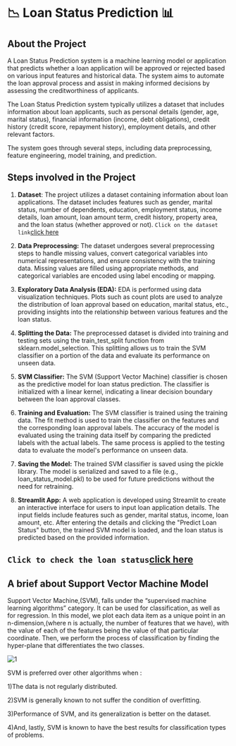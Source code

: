 # 📉 Loan Status Prediction 📊

## About the Project

A Loan Status Prediction system is a machine learning model or application that predicts whether a loan application will be approved or rejected based on various input features and historical data. The system aims to automate the loan approval process and assist in making informed decisions by assessing the creditworthiness of applicants.

The Loan Status Prediction system typically utilizes a dataset that includes information about loan applicants, such as personal details (gender, age, marital status), financial information (income, debt obligations), credit history (credit score, repayment history), employment details, and other relevant factors.

The system goes through several steps, including data preprocessing, feature engineering, model training, and prediction. 

## Steps involved in the Project

1. **Dataset**: The project utilizes a dataset containing information about loan applications. The dataset includes features such as gender, marital status, number of dependents, education, employment status, income details, loan amount, loan amount term, credit history, property area, and the loan status (whether approved or not). ```Click on the dataset link```[click here](https://ht3u7gnxeya76nzqwh9h7u.streamlit.app/)

2. **Data Preprocessing:** The dataset undergoes several preprocessing steps to handle missing values, convert categorical variables into numerical representations, and ensure consistency with the training data. Missing values are filled using appropriate methods, and categorical variables are encoded using label encoding or mapping.

3. **Exploratory Data Analysis (EDA):** EDA is performed using data visualization techniques. Plots such as count plots are used to analyze the distribution of loan approval based on education, marital status, etc., providing insights into the relationship between various features and the loan status.

4. **Splitting the Data:** The preprocessed dataset is divided into training and testing sets using the train_test_split function from sklearn.model_selection. This splitting allows us to train the SVM classifier on a portion of the data and evaluate its performance on unseen data.

5. **SVM Classifier:** The SVM (Support Vector Machine) classifier is chosen as the predictive model for loan status prediction. The classifier is initialized with a linear kernel, indicating a linear decision boundary between the loan approval classes.

6. **Training and Evaluation:** The SVM classifier is trained using the training data. The fit method is used to train the classifier on the features and the corresponding loan approval labels. The accuracy of the model is evaluated using the training data itself by comparing the predicted labels with the actual labels. The same process is applied to the testing data to evaluate the model's performance on unseen data.

7. **Saving the Model:** The trained SVM classifier is saved using the pickle library. The model is serialized and saved to a file (e.g., loan_status_model.pkl) to be used for future predictions without the need for retraining.

8. **Streamlit App:** A web application is developed using Streamlit to create an interactive interface for users to input loan application details. The input fields include features such as gender, marital status, income, loan amount, etc. After entering the details and clicking the "Predict Loan Status" button, the trained SVM model is loaded, and the loan status is predicted based on the provided information.

## ```Click to check the loan status```[click here]([https://ht3u7gnxeya76nzqwh9h7u.streamlit.app/])

## A brief about Support Vector Machine Model

Support Vector Machine,(SVM), falls under the “supervised machine learning algorithms” category. It can be used for classification, as well as for regression. In this model, we plot each data item as a unique point in an n-dimension,(where n is actually, the number of features that we have), with the value of each of the features being the value of that particular coordinate. Then, we perform the process of classification by finding the hyper-plane that differentiates the two classes.

![1](https://github.com/dhrupad17/Loan-Status-Prediction/assets/91726340/2e544eb1-5c8d-4239-a81b-b6001ef8185e)

SVM is preferred over other algorithms when :

1)The data is not regularly distributed.

2)SVM is generally known to not suffer the condition of overfitting.

3)Performance of SVM, and its generalization is better on the dataset.

4)And, lastly, SVM is known to have the best results for classification types of problems.


